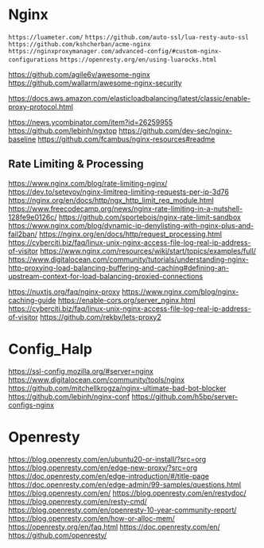 # Nginx

`https://luameter.com/`
`https://github.com/auto-ssl/lua-resty-auto-ssl`
`https://github.com/kshcherban/acme-nginx`
`https://nginxproxymanager.com/advanced-config/#custom-nginx-configurations`
`https://openresty.org/en/using-luarocks.html`

https://github.com/agile6v/awesome-nginx
https://github.com/wallarm/awesome-nginx-security

https://docs.aws.amazon.com/elasticloadbalancing/latest/classic/enable-proxy-protocol.html

https://news.ycombinator.com/item?id=26259955
https://github.com/lebinh/ngxtop
https://github.com/dev-sec/nginx-baseline
https://github.com/fcambus/nginx-resources#readme

## Rate Limiting & Processing
https://www.nginx.com/blog/rate-limiting-nginx/
https://dev.to/setevoy/nginx-limitreq-limiting-requests-per-ip-3d76
https://nginx.org/en/docs/http/ngx_http_limit_req_module.html
https://www.freecodecamp.org/news/nginx-rate-limiting-in-a-nutshell-128fe9e0126c/
https://github.com/sportebois/nginx-rate-limit-sandbox
https://www.nginx.com/blog/dynamic-ip-denylisting-with-nginx-plus-and-fail2ban/
https://nginx.org/en/docs/http/request_processing.html
https://cyberciti.biz/faq/linux-unix-nginx-access-file-log-real-ip-address-of-visitor
https://www.nginx.com/resources/wiki/start/topics/examples/full/
https://www.digitalocean.com/community/tutorials/understanding-nginx-http-proxying-load-balancing-buffering-and-caching#defining-an-upstream-context-for-load-balancing-proxied-connections

https://nuxtjs.org/faq/nginx-proxy
https://www.nginx.com/blog/nginx-caching-guide
https://enable-cors.org/server_nginx.html
https://cyberciti.biz/faq/linux-unix-nginx-access-file-log-real-ip-address-of-visitor
https://github.com/rekby/lets-proxy2

# Config_Halp
https://ssl-config.mozilla.org/#server=nginx
https://www.digitalocean.com/community/tools/nginx
https://github.com/mitchellkrogza/nginx-ultimate-bad-bot-blocker
https://github.com/lebinh/nginx-conf
https://github.com/h5bp/server-configs-nginx

# Openresty
https://blog.openresty.com/en/ubuntu20-or-install/?src=org
https://blog.openresty.com/en/edge-new-proxy/?src=org
https://doc.openresty.com/en/edge-introduction/#/title-page
https://doc.openresty.com/en/edge-admin/99-samples/questions.html
https://blog.openresty.com/en/
https://blog.openresty.com/en/restydoc/
https://blog.openresty.com/en/resty-cmd/
https://blog.openresty.com/en/openresty-10-year-community-report/
https://blog.openresty.com/en/how-or-alloc-mem/
https://openresty.org/en/faq.html
https://doc.openresty.com/en/
https://github.com/openresty/
